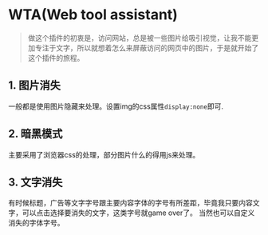 <!--
 * @Author: zkyeu
 * @Date: 2022-03-04 10:20:58
 * @LastEditTime: 2022-03-07 14:27:38
 * @LastEditors: Please set LastEditors
 * @Description: 浏览器扩展
 * @FilePath: /chromeplugin/README.MD
-->
# WTA(Web tool assistant) 
> 做这个插件的初衷是，访问网站，总是被一些图片给吸引视觉，让我不能更加专注于文字，所以就想着怎么来屏蔽访问的网页中的图片，于是就开始了这个插件的旅程。

## 1. 图片消失
一般都是使用图片隐藏来处理。设置img的css属性`display:none`即可.

## 2. 暗黑模式
主要采用了浏览器css的处理，部分图片什么的得用js来处理。

## 3. 文字消失
有时候标题，广告等文字字号跟主要内容字体的字号有所差距，毕竟我只要内容文字，可以点击选择要消失的文字，这类字号就game over了。 当然也可以自定义消失的字体字号。
